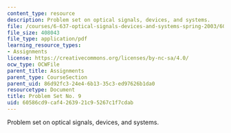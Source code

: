 ```yaml
---
content_type: resource
description: Problem set on optical signals, devices, and systems.
file: /courses/6-637-optical-signals-devices-and-systems-spring-2003/60586cd9caf4263921c95267c1f7cdab_6637pset9.pdf
file_size: 408043
file_type: application/pdf
learning_resource_types:
- Assignments
license: https://creativecommons.org/licenses/by-nc-sa/4.0/
ocw_type: OCWFile
parent_title: Assignments
parent_type: CourseSection
parent_uid: 86d92fc3-24e4-6b13-35c3-ed97626b1da0
resourcetype: Document
title: Problem Set No. 9
uid: 60586cd9-caf4-2639-21c9-5267c1f7cdab
---
```

Problem set on optical signals, devices, and systems.